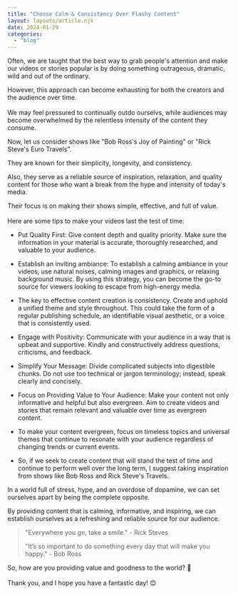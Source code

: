 ```yaml
---
title: "Choose Calm & Consistency Over Flashy Content"
layout: layouts/article.njk
date: 2024-01-29
categories: 
  - "blog"
---
```


Often, we are taught that the best way to grab people's attention and make our videos or stories popular is by doing something outrageous, dramatic, wild and out of the ordinary.

However, this approach can become exhausting for both the creators and the audience over time.  
​  
We may feel pressured to continually outdo ourselvs, while audiences may become overwhelmed by the relentless intensity of the content they consume.

Now, let us consider shows like "Bob Ross's Joy of Painting" or "Rick Steve's Euro Travels".

They are known for their simplicity, longevity, and consistency.

Also, they serve as a reliable source of inspiration, relaxation, and quality content for those who want a break from the hype and intensity of today's media.

Their focus is on making their shows simple, effective, and full of value.  
​  
Here are some tips to make your videos last the test of time:

- Put Quality First: Give content depth and quality priority. Make sure the information in your material is accurate, thoroughly researched, and valuable to your audience.  
      
    

- Establish an inviting ambiance: To establish a calming ambiance in your videos, use natural noises, calming images and graphics, or relaxing background music. By using this strategy, you can become the go-to source for viewers looking to escape from high-energy media.  
      
    

- The key to effective content creation is consistency. Create and uphold a unified theme and style throughout. This could take the form of a regular publishing schedule, an identifiable visual aesthetic, or a voice that is consistently used.  
      
    

- Engage with Positivity: Communicate with your audience in a way that is upbeat and supportive. Kindly and constructively address questions, criticisms, and feedback.  
      
    

- Simplify Your Message: Divide complicated subjects into digestible chunks. Do not use too technical or jargon terminology; instead, speak clearly and concisely.  
      
    

- Focus on Providing Value to Your Audience: Make your content not only informative and helpful but also evergreen. Aim to create videos and stories that remain relevant and valuable over time as evergreen content.  
      
    

- To make your content evergreen, focus on timeless topics and universal themes that continue to resonate with your audience regardless of changing trends or current events.  
      
    

- So, if we seek to create content that will stand the test of time and continue to perform well over the long term, I suggest taking inspiration from shows like Bob Ross and Rick Steve's Travels.  
    

In a world full of stress, hype, and an overdose of dopamine, we can set ourselves apart by being the complete opposite.

By providing content that is calming, informative, and inspiring, we can establish ourselves as a refreshing and reliable source for our audience.

> "Everywhere you go, take a smile." - Rick Steves  
>   
> "It’s so important to do something every day that will make you happy." - Bob Ross

  
So, how are you providing value and goodness to the world? 🙂  
​  
Thank you, and I hope you have a fantastic day! 😊
